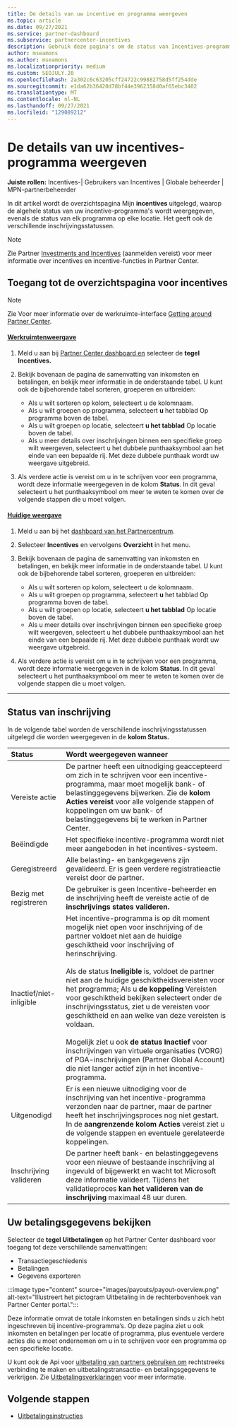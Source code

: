 ```yaml
---
title: De details van uw incentive en programma weergeven
ms.topic: article
ms.date: 09/27/2021
ms.service: partner-dashboard
ms.subservice: partnercenter-incentives
description: Gebruik deze pagina's om de status van Incentives-programma bekijken en beheren
author: mseamons
ms.author: mseamons
ms.localizationpriority: medium
ms.custom: SEOJULY.20
ms.openlocfilehash: 2a302c6c63205cff24722c99882758d5ff254dde
ms.sourcegitcommit: e1da62b36420d78bf44e3962358d0af65ebc3402
ms.translationtype: MT
ms.contentlocale: nl-NL
ms.lasthandoff: 09/27/2021
ms.locfileid: "129089212"
---
```

# <a name="view-your-incentives-program-details"></a>De details van uw incentives-programma weergeven

**Juiste rollen:** Incentives-| Gebruikers van Incentives | Globale beheerder | MPN-partnerbeheerder

In dit artikel wordt de overzichtspagina Mijn **incentives** uitgelegd, waarop de algehele status van uw incentive-programma's wordt weergegeven, evenals de status van elk programma op elke locatie. Het geeft ook de verschillende inschrijvingsstatussen.

> [!NOTE]
> Zie Partner [Investments and Incentives](https://partner.microsoft.com/membership/partner-incentives) (aanmelden vereist) voor meer informatie over incentives en incentive-functies in Partner Center.

## <a name="access-the-incentives-overview-page"></a>Toegang tot de overzichtspagina voor incentives

> [!NOTE]
> Zie Voor meer informatie over de werkruimte-interface [Getting around Partner Center](get-around-partner-center.md#turn-workspaces-on-and-off).

#### <a name="workspaces-view"></a>[Werkruimtenweergave](#tab/workspaces-view)

1. Meld u aan bij [Partner Center dashboard en](https://partner.microsoft.com/dashboard) selecteer de **tegel Incentives.**

2. Bekijk bovenaan de pagina de samenvatting van inkomsten en betalingen, en bekijk meer informatie in de onderstaande tabel. U kunt ook de bijbehorende tabel sorteren, groeperen en uitbreiden:

   - Als u wilt sorteren op kolom, selecteert u de kolomnaam.
   - Als u wilt groepen op programma, selecteert **u** het tabblad Op programma boven de tabel.
   - Als u wilt groepen op locatie, selecteert **u het tabblad** Op locatie boven de tabel.
   - Als u meer details over inschrijvingen binnen een specifieke groep wilt weergeven, selecteert u het dubbele punthaaksymbool aan het einde van een bepaalde rij. Met deze dubbele punthaak wordt uw weergave uitgebreid.

3. Als verdere actie is vereist om u in te schrijven voor een programma, wordt deze informatie weergegeven in de kolom **Status**. In dit geval selecteert u het punthaaksymbool om meer te weten te komen over de volgende stappen die u moet volgen.

#### <a name="current-view"></a>[Huidige weergave](#tab/current-view)

1. Meld u aan bij het [dashboard van het Partnercentrum](https://partner.microsoft.com/dashboard).

2. Selecteer **Incentives** en vervolgens **Overzicht** in het menu.

3. Bekijk bovenaan de pagina de samenvatting van inkomsten en betalingen, en bekijk meer informatie in de onderstaande tabel. U kunt ook de bijbehorende tabel sorteren, groeperen en uitbreiden:

   - Als u wilt sorteren op kolom, selecteert u de kolomnaam.
   - Als u wilt groepen op programma, selecteert **u** het tabblad Op programma boven de tabel.
   - Als u wilt groepen op locatie, selecteert **u het tabblad** Op locatie boven de tabel.
   - Als u meer details over inschrijvingen binnen een specifieke groep wilt weergeven, selecteert u het dubbele punthaaksymbool aan het einde van een bepaalde rij. Met deze dubbele punthaak wordt uw weergave uitgebreid.

4. Als verdere actie is vereist om u in te schrijven voor een programma, wordt deze informatie weergegeven in de kolom **Status**. In dit geval selecteert u het punthaaksymbool om meer te weten te komen over de volgende stappen die u moet volgen.

* * *

## <a name="enrollment-status"></a>Status van inschrijving

In de volgende tabel worden de verschillende inschrijvingsstatussen uitgelegd die worden weergegeven in de **kolom Status.**

| **Status**         | **Wordt weergegeven wanneer** |
|:------------------------------------|:------------------|
| Vereiste actie  | De partner heeft een uitnodiging geaccepteerd om zich in te schrijven voor een incentive-programma, maar moet mogelijk bank- of belastinggegevens bijwerken. Zie de **kolom Acties vereist** voor alle volgende stappen of koppelingen om uw bank- of belastinggegevens bij te werken in Partner Center. |
| Beëindigde  | Het specifieke incentive-programma wordt niet meer aangeboden in het incentives-systeem. |
| Geregistreerd  | Alle belasting- en bankgegevens zijn gevalideerd. Er is geen verdere registratieactie vereist door de partner. |
| Bezig met registreren  | De gebruiker is geen Incentive-beheerder en de  inschrijving heeft de vereiste actie of de **inschrijvings states valideren.**|
| Inactief/niet-inligible | Het incentive-programma is op dit moment mogelijk niet open voor inschrijving of de partner voldoet niet aan de huidige geschiktheid voor inschrijving of herinschrijving. <br><br> Als de status **Ineligible** is, voldoet de partner niet aan de huidige geschiktheidsvereisten voor het programma; Als u **de koppeling** Vereisten voor geschiktheid bekijken selecteert onder de inschrijvingsstatus, ziet u de vereisten voor geschiktheid en aan welke van deze vereisten is voldaan. <br><br> Mogelijk ziet u ook **de status Inactief** voor inschrijvingen van virtuele organisaties (VORG) of PGA-inschrijvingen (Partner Global Account) die niet langer actief zijn in het incentive-programma.  |
| Uitgenodigd  | Er is een nieuwe uitnodiging voor de inschrijving van het incentive-programma verzonden naar de partner, maar de partner heeft het inschrijvingsproces nog niet gestart. In de **aangrenzende kolom Acties** vereist ziet u de volgende stappen en eventuele gerelateerde koppelingen.  |
| Inschrijving valideren  | De partner heeft bank- en belastinggegevens voor een nieuwe of bestaande inschrijving al ingevuld of bijgewerkt en wacht tot Microsoft deze informatie valideert. Tijdens het validatieproces **kan het valideren van de inschrijving** maximaal 48 uur duren.  |

## <a name="see-your-payment-information"></a>Uw betalingsgegevens bekijken

Selecteer de **tegel Uitbetalingen** op het Partner Center dashboard voor toegang tot deze verschillende samenvattingen:

- Transactiegeschiedenis
- Betalingen
- Gegevens exporteren

:::image type="content" source="images/payouts/payout-overview.png" alt-text="Illustreert het pictogram Uitbetaling in de rechterbovenhoek van Partner Center portal.":::

Deze informatie omvat de totale inkomsten en betalingen sinds u zich hebt ingeschreven bij incentive-programma‘s. Op deze pagina ziet u ook inkomsten en betalingen per locatie of programma, plus eventuele verdere acties die u moet ondernemen om u in te schrijven voor een programma op een specifieke locatie. 

U kunt ook de Api voor [uitbetaling van partners gebruiken om](https://apidocs.microsoft.com/services/partnerpayouts) rechtstreeks verbinding te maken en uitbetalingstransactie- en betalingsgegevens te verkrijgen. Zie [Uitbetalingsverklaringen](payout-statement.md) voor meer informatie.

## <a name="next-steps"></a>Volgende stappen

- [Uitbetalingsinstructies](payout-statement.md)
